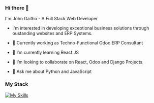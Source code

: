 ### Hi there 👋

I'm John Gaitho -  A Full Stack Web Developer 

- I'm interested in developing exceptional business solutions through oustanding websites and ERP Systems.

- 🔭 Currently working as Techno-Functional Odoo ERP Consultant
- 🌱 I’m currently learning React JS
- 👯 I’m looking to collaborate on React, Odoo and Django Projects.
- 💬 Ask me about Python and JavaScript

### My Stack

[![My Skills](https://skillicons.dev/icons?i=js,html,css,django,react,postgres,jquery,docker,odoo)](https://skillicons.dev)
